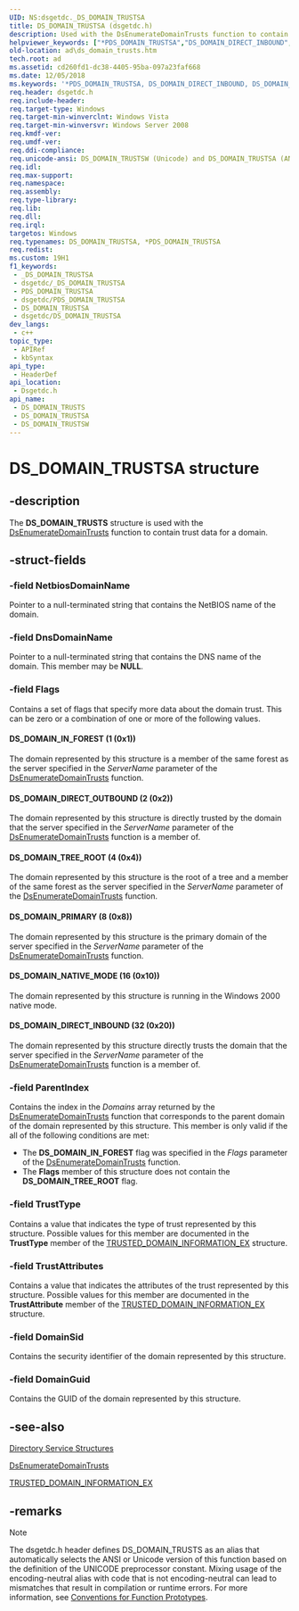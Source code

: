 ```yaml
---
UID: NS:dsgetdc._DS_DOMAIN_TRUSTSA
title: DS_DOMAIN_TRUSTSA (dsgetdc.h)
description: Used with the DsEnumerateDomainTrusts function to contain trust data for a domain. (ANSI)
helpviewer_keywords: ["*PDS_DOMAIN_TRUSTSA","DS_DOMAIN_DIRECT_INBOUND","DS_DOMAIN_DIRECT_OUTBOUND","DS_DOMAIN_IN_FOREST","DS_DOMAIN_NATIVE_MODE","DS_DOMAIN_PRIMARY","DS_DOMAIN_TREE_ROOT","DS_DOMAIN_TRUSTS","DS_DOMAIN_TRUSTS structure [Active Directory]","DS_DOMAIN_TRUSTSA","DS_DOMAIN_TRUSTSW","PDS_DOMAIN_TRUSTS","PDS_DOMAIN_TRUSTS structure pointer [Active Directory]","_glines_ds_domain_trusts","ad.ds__domain__trusts","ad.ds_domain_trusts","dsgetdc/DS_DOMAIN_TRUSTS","dsgetdc/DS_DOMAIN_TRUSTSA","dsgetdc/DS_DOMAIN_TRUSTSW","dsgetdc/PDS_DOMAIN_TRUSTS"]
old-location: ad\ds_domain_trusts.htm
tech.root: ad
ms.assetid: cd260fd1-dc38-4405-95ba-097a23faf668
ms.date: 12/05/2018
ms.keywords: '*PDS_DOMAIN_TRUSTSA, DS_DOMAIN_DIRECT_INBOUND, DS_DOMAIN_DIRECT_OUTBOUND, DS_DOMAIN_IN_FOREST, DS_DOMAIN_NATIVE_MODE, DS_DOMAIN_PRIMARY, DS_DOMAIN_TREE_ROOT, DS_DOMAIN_TRUSTS, DS_DOMAIN_TRUSTS structure [Active Directory], DS_DOMAIN_TRUSTSA, DS_DOMAIN_TRUSTSW, PDS_DOMAIN_TRUSTS, PDS_DOMAIN_TRUSTS structure pointer [Active Directory], _glines_ds_domain_trusts, ad.ds__domain__trusts, ad.ds_domain_trusts, dsgetdc/DS_DOMAIN_TRUSTS, dsgetdc/DS_DOMAIN_TRUSTSA, dsgetdc/DS_DOMAIN_TRUSTSW, dsgetdc/PDS_DOMAIN_TRUSTS'
req.header: dsgetdc.h
req.include-header: 
req.target-type: Windows
req.target-min-winverclnt: Windows Vista
req.target-min-winversvr: Windows Server 2008
req.kmdf-ver: 
req.umdf-ver: 
req.ddi-compliance: 
req.unicode-ansi: DS_DOMAIN_TRUSTSW (Unicode) and DS_DOMAIN_TRUSTSA (ANSI)
req.idl: 
req.max-support: 
req.namespace: 
req.assembly: 
req.type-library: 
req.lib: 
req.dll: 
req.irql: 
targetos: Windows
req.typenames: DS_DOMAIN_TRUSTSA, *PDS_DOMAIN_TRUSTSA
req.redist: 
ms.custom: 19H1
f1_keywords:
 - _DS_DOMAIN_TRUSTSA
 - dsgetdc/_DS_DOMAIN_TRUSTSA
 - PDS_DOMAIN_TRUSTSA
 - dsgetdc/PDS_DOMAIN_TRUSTSA
 - DS_DOMAIN_TRUSTSA
 - dsgetdc/DS_DOMAIN_TRUSTSA
dev_langs:
 - c++
topic_type:
 - APIRef
 - kbSyntax
api_type:
 - HeaderDef
api_location:
 - Dsgetdc.h
api_name:
 - DS_DOMAIN_TRUSTS
 - DS_DOMAIN_TRUSTSA
 - DS_DOMAIN_TRUSTSW
---
```


# DS_DOMAIN_TRUSTSA structure


## -description

The <b>DS_DOMAIN_TRUSTS</b> structure is used with the <a href="/windows/desktop/api/dsgetdc/nf-dsgetdc-dsenumeratedomaintrustsa">DsEnumerateDomainTrusts</a> function to contain  trust data for a domain.

## -struct-fields

### -field NetbiosDomainName

Pointer to a null-terminated string that contains the NetBIOS name of the domain.

### -field DnsDomainName

Pointer to a null-terminated string that contains the DNS name of the domain. This member may be <b>NULL</b>.

### -field Flags

Contains a set of flags that specify more data about the domain trust. This can be zero or a combination of one or more of the following values.



#### DS_DOMAIN_IN_FOREST (1 (0x1))

The domain represented by this structure is a member of the same forest as the server specified in the <i>ServerName</i> parameter of the <a href="/windows/desktop/api/dsgetdc/nf-dsgetdc-dsenumeratedomaintrustsa">DsEnumerateDomainTrusts</a> function.



#### DS_DOMAIN_DIRECT_OUTBOUND (2 (0x2))

The domain represented by this structure is directly trusted by the domain that the server specified in the <i>ServerName</i> parameter of the <a href="/windows/desktop/api/dsgetdc/nf-dsgetdc-dsenumeratedomaintrustsa">DsEnumerateDomainTrusts</a> function is a member of.



#### DS_DOMAIN_TREE_ROOT (4 (0x4))

The domain represented by this structure is the root of a tree and a member of the same forest as the server specified in the <i>ServerName</i> parameter of the <a href="/windows/desktop/api/dsgetdc/nf-dsgetdc-dsenumeratedomaintrustsa">DsEnumerateDomainTrusts</a> function.



#### DS_DOMAIN_PRIMARY (8 (0x8))

The domain represented by this structure is the primary domain of the server specified in the <i>ServerName</i> parameter of the <a href="/windows/desktop/api/dsgetdc/nf-dsgetdc-dsenumeratedomaintrustsa">DsEnumerateDomainTrusts</a> function.



#### DS_DOMAIN_NATIVE_MODE (16 (0x10))

The domain represented by this structure is running in the Windows 2000 native mode.



#### DS_DOMAIN_DIRECT_INBOUND (32 (0x20))

The domain represented by this structure directly trusts the domain that the server specified in the <i>ServerName</i> parameter of the <a href="/windows/desktop/api/dsgetdc/nf-dsgetdc-dsenumeratedomaintrustsa">DsEnumerateDomainTrusts</a> function is a member of.

### -field ParentIndex

Contains the index in the <i>Domains</i> array returned by the <a href="/windows/desktop/api/dsgetdc/nf-dsgetdc-dsenumeratedomaintrustsa">DsEnumerateDomainTrusts</a> function that corresponds to the parent domain of the domain represented by this structure. This member is only valid if the all of the following conditions are met:

<ul>
<li>The <b>DS_DOMAIN_IN_FOREST</b> flag was specified in the <i>Flags</i> parameter of the <a href="/windows/desktop/api/dsgetdc/nf-dsgetdc-dsenumeratedomaintrustsa">DsEnumerateDomainTrusts</a> function.</li>
<li>The <b>Flags</b> member of this structure does not contain the <b>DS_DOMAIN_TREE_ROOT</b> flag.</li>
</ul>

### -field TrustType

Contains a value that indicates the type of trust represented by this structure. Possible values for this member are documented in the <b>TrustType</b> member of the <a href="/windows/desktop/api/ntsecapi/ns-ntsecapi-trusted_domain_information_ex">TRUSTED_DOMAIN_INFORMATION_EX</a> structure.

### -field TrustAttributes

Contains a value that indicates the attributes of the trust represented by this structure. Possible values for this member are documented in the <b>TrustAttribute</b> member of the <a href="/windows/desktop/api/ntsecapi/ns-ntsecapi-trusted_domain_information_ex">TRUSTED_DOMAIN_INFORMATION_EX</a> structure.

### -field DomainSid

Contains the security identifier of the domain represented by this structure.

### -field DomainGuid

Contains the GUID of the domain represented by this structure.

## -see-also

<a href="/windows/desktop/AD/directory-service-structures">Directory Service Structures</a>



<a href="/windows/desktop/api/dsgetdc/nf-dsgetdc-dsenumeratedomaintrustsa">DsEnumerateDomainTrusts</a>



<a href="/windows/desktop/api/ntsecapi/ns-ntsecapi-trusted_domain_information_ex">TRUSTED_DOMAIN_INFORMATION_EX</a>

## -remarks

> [!NOTE]
> The dsgetdc.h header defines DS_DOMAIN_TRUSTS as an alias that automatically selects the ANSI or Unicode version of this function based on the definition of the UNICODE preprocessor constant. Mixing usage of the encoding-neutral alias with code that is not encoding-neutral can lead to mismatches that result in compilation or runtime errors. For more information, see [Conventions for Function Prototypes](/windows/win32/intl/conventions-for-function-prototypes).
